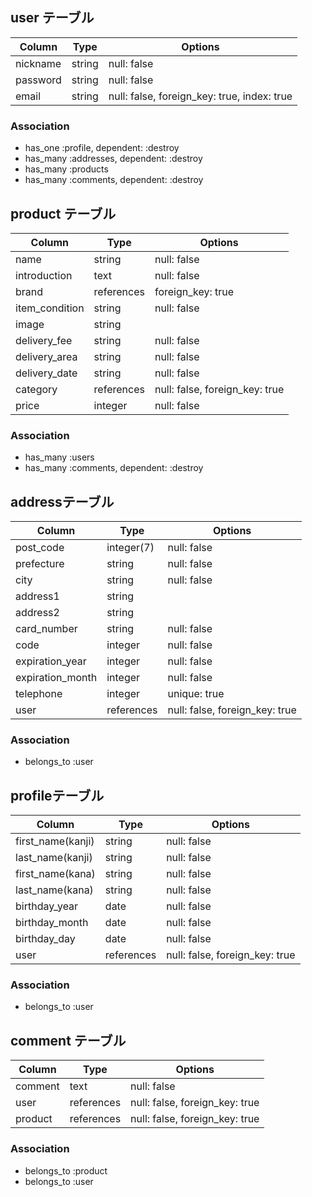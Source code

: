 ## user テーブル

| Column   | Type   | Options                                     |
| -------- | ------ | ------------------------------------------- |
| nickname | string | null: false                                 |
| password | string | null: false                                 |
| email    | string | null: false, foreign_key: true, index: true |

### Association

- has_one  :profile, dependent: :destroy
- has_many :addresses, dependent: :destroy
- has_many :products
- has_many :comments, dependent: :destroy

## product テーブル

| Column         | Type       | Options                        |
| -------------- | ---------- | ------------------------------ |
| name           | string     | null: false                    |
| introduction   | text       | null: false                    |
| brand          | references |              foreign_key: true |
| item_condition | string     | null: false                    |
| image          | string     |                                |
| delivery_fee   | string     | null: false                    |
| delivery_area  | string     | null: false                    |
| delivery_date  | string     | null: false                    |
| category       | references | null: false, foreign_key: true |
| price          | integer    | null: false                    |

### Association

- has_many :users
- has_many :comments, dependent: :destroy

##  addressテーブル

| Column           | Type       | Options                        |
| -----------------| ---------- | ------------------------------ |
| post_code        | integer(7) | null: false                    |
| prefecture       | string     | null: false                    |
| city             | string     | null: false                    |
| address1         | string     |                                |
| address2         | string     |                                |
| card_number      | string     | null: false                    |
| code             | integer    | null: false                    |
| expiration_year  | integer    | null: false                    |
| expiration_month | integer    | null: false                    |
| telephone        | integer    | unique: true                   |
| user             | references | null: false, foreign_key: true |

### Association

- belongs_to :user

##  profileテーブル

| Column            | Type       | Options                        |
| ----------------- | ---------- | ------------------------------ |
| first_name(kanji) | string     | null: false                    |
| last_name(kanji)  | string     | null: false                    |
| first_name(kana)  | string     | null: false                    |
| last_name(kana)   | string     | null: false                    |
| birthday_year     | date       | null: false                    |
| birthday_month    | date       | null: false                    |
| birthday_day      | date       | null: false                    |
| user              | references | null: false, foreign_key: true |

### Association

- belongs_to :user

## comment テーブル

| Column   | Type       | Options                        |
| -------  | ---------- | ------------------------------ |
| comment  | text       | null: false                    |
| user     | references | null: false, foreign_key: true |
| product  | references | null: false, foreign_key: true |

### Association

- belongs_to :product
- belongs_to :user